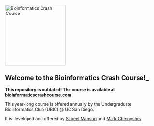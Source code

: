 <img src="/extras/logo.png" alt="Bioinformatics Crash Course" width=200px>

## Welcome to the Bioinformatics Crash Course!_
**This repository is outdated! The course is available at [bioinformaticscrashcourse.com](https://www.bioinformaticscrashcourse.com)**

This year-long course is offered annually by the Undergraduate Bioinformatics Club (UBIC) @ UC San Diego. 

It is developed and offered by [Sabeel Mansuri](https://www.linkedin.com/in/sabeelm/) and [Mark Chernyshev](https://www.linkedin.com/in/mark-chernyshev/).
